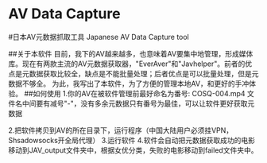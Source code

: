 AV Data Capture  
=====================================================================
#日本AV元数据抓取工具  Japanese AV Data Capture tool

##关于本软件
    目前，我下的AV越来越多，也意味着AV要集中地管理，形成媒体库。现在有两款主流的AV元数据获取器，"EverAver"和"Javhelper"。前者的优点是元数据获取比较全，缺点是不能批量处理；后者优点是可以批量处理，但是元数据不够全。
	为此，我写出了本软件，为了方便的管理本地AV，和更好的手冲体验。
##如何使用
1.你的AV在被软件管理前最好命名为番号:
	COSQ-004.mp4
文件名中间要有减号"-"，没有多余元数据只有番号为最佳，可以让软件更好获取元数据

2.把软件拷贝到AV的所在目录下，运行程序（中国大陆用户必须挂VPN，Shsadowsocks开全局代理）
3.运行软件
4.软件会自动把元数据获取成功的电影移动到JAV_output文件夹中，根据女优分类，失败的电影移动到failed文件夹中。
